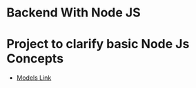 # Backend With Node JS

# Project to clarify basic Node Js Concepts

- [Models Link](https://app.eraser.io/workspace/YtPqZ1VogxGy1jzIDkzj)
